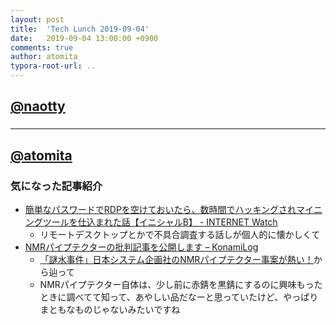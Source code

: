 ```yaml
---
layout: post
title:  'Tech Lunch 2019-09-04'
date:   2019-09-04 13:00:00 +0900
comments: true
author: atomita
typora-root-url: ..
---
```


## [@naotty](https://github.com/naotty)

### 

----

## [@atomita](https://github.com/atomita)

### 気になった記事紹介

- [簡単なパスワードでRDPを空けておいたら、数時間でハッキングされマイニングツールを仕込まれた話【イニシャルB】 - INTERNET Watch](https://internet.watch.impress.co.jp/docs/column/shimizu/1195372.html)
  - リモートデスクトップとかで不具合調査する話しが個人的に懐かしくて
- [NMRパイプテクターの批判記事を公開します – KonamiLog](http://konamih.sakura.ne.jp/blog/2019/05/04/nmr%E3%83%91%E3%82%A4%E3%83%97%E3%83%86%E3%82%AF%E3%82%BF%E3%83%BC%E3%81%AE%E9%9D%9E%E7%A7%91%E5%AD%A6%E7%9A%84%E3%81%AA%E6%AD%A3%E4%BD%93/)
  - [「謎水事件」日本システム企画社のNMRパイプテクター事案が熱い！](https://lineblog.me/yamamotoichiro/archives/13234140.html)から辿って
  - NMRパイプテクター自体は、少し前に赤錆を黒錆にするのに興味もったときに調べてて知って、あやしい品だなーと思っていたけど、やっぱりまともなものじゃないみたいですね
